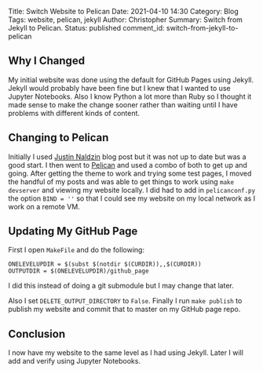 Title: Switch Website to Pelican
Date: 2021-04-10 14:30
Category: Blog
Tags: website, pelican, jekyll
Author: Christopher
Summary: Switch from Jekyll to Pelican.
Status: published
comment_id: switch-from-jekyll-to-pelican

## Why I Changed

My initial website was done using the default for GitHub Pages using Jekyll.
Jekyll would probably have been fine but I knew that I wanted to use Jupyter
Notebooks.
Also I know Python a lot more than Ruby so I thought it made sense to make the
change sooner rather than waiting until I have problems with different kinds of
content.

## Changing to Pelican

Initially I used
[Justin Naldzin](https://justinnaldzin.github.io/create-a-website-using-github-pages-and-pelican.html)
blog post but it was not up to date but was a good start.
I then went to [Pelican](https://blog.getpelican.com/) and used a combo of both
to get up and going.
After getting the theme to work and trying some test pages, I moved the handful
of my posts and was able to get things to work using `make devserver` and
viewing my website locally.
I did had to add in `pelicanconf.py` the option `BIND = ''` so that I could see
my website on my local network as I work on a remote VM.

## Updating My GitHub Page

First I open `MakeFile` and do the following:

    ONELEVELUPDIR = $(subst $(notdir $(CURDIR)),,$(CURDIR))
    OUTPUTDIR = $(ONELEVELUPDIR)/github_page

I did this instead of doing a git submodule but I may change that later.

Also I set `DELETE_OUTPUT_DIRECTORY` to `False`.
Finally I run `make publish` to publish my website and commit that to master on
my GitHub page repo.

## Conclusion

I now have my website to the same level as I had using Jekyll.
Later I will add and verify using Jupyter Notebooks.